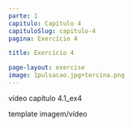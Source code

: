 ```yaml
---
parte: 1
capitulo: Capítulo 4
capituloSlug: capitulo-4
pagina: Exercício 4

title: Exercício 4

page-layout: exercise
image: 1pulsacao.jpg+tercina.png
---
```


vídeo capítulo 4.1_ex4

template imagem/vídeo
